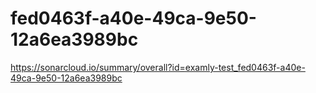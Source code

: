 # fed0463f-a40e-49ca-9e50-12a6ea3989bc
https://sonarcloud.io/summary/overall?id=examly-test_fed0463f-a40e-49ca-9e50-12a6ea3989bc
